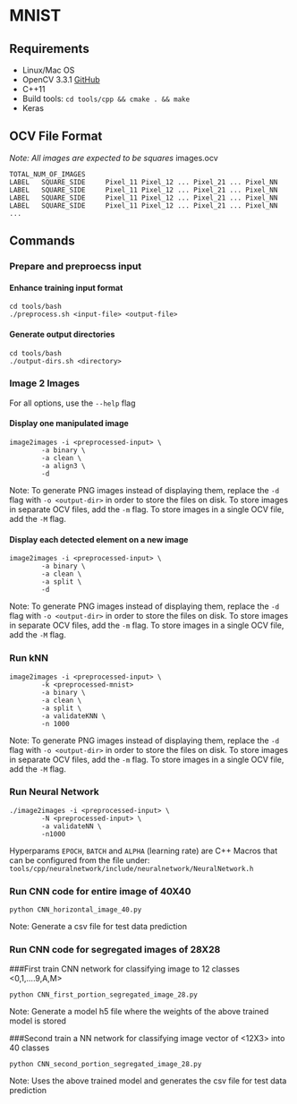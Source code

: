 # MNIST

## Requirements
* Linux/Mac OS
* OpenCV 3.3.1 [GitHub](https://github.com/opencv/opencv/tree/3.3.1)
* C++11
* Build tools: `cd tools/cpp && cmake . && make`
* Keras

## OCV File Format
*Note: All images are expected to be squares*
images.ocv
```
TOTAL_NUM_OF_IMAGES
LABEL   SQUARE_SIDE     Pixel_11 Pixel_12 ... Pixel_21 ... Pixel_NN
LABEL   SQUARE_SIDE     Pixel_11 Pixel_12 ... Pixel_21 ... Pixel_NN
LABEL   SQUARE_SIDE     Pixel_11 Pixel_12 ... Pixel_21 ... Pixel_NN
LABEL   SQUARE_SIDE     Pixel_11 Pixel_12 ... Pixel_21 ... Pixel_NN
...
```

## Commands

### Prepare and preproecss input
#### Enhance training input format
```
cd tools/bash
./preprocess.sh <input-file> <output-file>
```

#### Generate output directories
```
cd tools/bash
./output-dirs.sh <directory>
```

### Image 2 Images
For all options, use the `--help` flag

#### Display one manipulated image
```
image2images -i <preprocessed-input> \
        -a binary \
        -a clean \
        -a align3 \
        -d
```
Note: To generate PNG images instead of displaying them, replace the `-d` flag with `-o <output-dir>` 
in order to store the files on disk. To store images in separate OCV files, add the `-m` flag. 
To store images in a single OCV file, add the `-M` flag.

#### Display each detected element on a new image
```
image2images -i <preprocessed-input> \
        -a binary \
        -a clean \
        -a split \
        -d
```
Note: To generate PNG images instead of displaying them, replace the `-d` flag with `-o <output-dir>` 
in order to store the files on disk. To store images in separate OCV files, add the `-m` flag. 
To store images in a single OCV file, add the `-M` flag.

### Run kNN
```
image2images -i <preprocessed-input> \
        -k <preprocessed-mnist>
        -a binary \
        -a clean \
        -a split \
        -a validateKNN \
        -n 1000
```
Note: To generate PNG images instead of displaying them, replace the `-d` flag with `-o <output-dir>` 
in order to store the files on disk. To store images in separate OCV files, add the `-m` flag. 
To store images in a single OCV file, add the `-M` flag.

### Run Neural Network
```
./image2images -i <preprocessed-input> \
        -N <preprocessed-input> \
        -a validateNN \
        -n1000
```
Hyperparams `EPOCH`, `BATCH` and `ALPHA` (learning rate) are C++ Macros that can be configured from the file under: `tools/cpp/neuralnetwork/include/neuralnetwork/NeuralNetwork.h`

### Run CNN code for entire image of 40X40
```
python CNN_horizontal_image_40.py
```
Note: Generate a csv file for test data prediction

### Run CNN code for segregated images of 28X28

###First train CNN network for classifying image to 12 classes <0,1,....9,A,M>
```
python CNN_first_portion_segregated_image_28.py
```
Note: Generate a model h5 file where the weights of the above trained model is stored

###Second train a NN network for classifying image vector of <12X3> into 40 classes
```
python CNN_second_portion_segregated_image_28.py
```
Note: Uses the above trained model and generates the csv file for test data prediction

